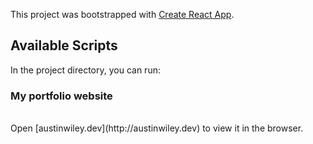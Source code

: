 This project was bootstrapped with [Create React App](https://github.com/facebook/create-react-app).

## Available Scripts

In the project directory, you can run:

### My portfolio website
<br>
Open [austinwiley.dev](http://austinwiley.dev) to view it in the browser.